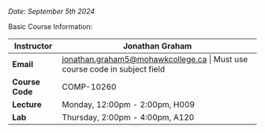 *Date: September 5th 2024*

Basic Course Information:

| **Instructor**  | Jonathan Graham                                                                                                        |
| --------------- | ---------------------------------------------------------------------------------------------------------------------- |
| **Email**       | [jonathan.graham5@mohawkcollege.ca](mailto:jonathan.graham5@mohawkcollege.ca) \| Must use course code in subject field |
| **Course Code** | COMP-10260                                                                                                             |
| **Lecture**     | Monday, 12:00pm - 2:00pm, H009                                                                                         |
| **Lab**         | Thursday, 2:00pm - 4:00pm, A120                                                                                        |
